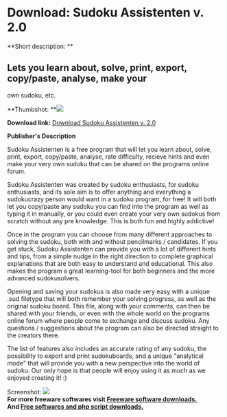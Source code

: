 # Download: Sudoku Assistenten v. 2.0

**Short description: **

## Lets you learn about, solve, print, export, copy/paste, analyse, make your
own sudoku, etc.

  
**Thumbshot: **![](http://www.freewarefiles.com/screenshot/sudass_md.gif)   
  
**Download link:** [Download Sudoku Assistenten v. 2.0](http://freesoftwares.boysofts.com/Sudoku-Assistenten-V_program_15954.html)  
  

**Publisher's Description**  
  

Sudoku Assistenten is a free program that will let you learn about, solve,
print, export, copy/paste, analyse, rate difficulty, recieve hints and even
make your very own sudoku that can be shared on the programs online forum.

Sudoku Assistenten was created by sudoku enthusiasts, for sudoku enthusiasts,
and its sole aim is to offer anything and everything a sudokucrazy person
would want in a sudoku program, for free! It will both let you copy/paste any
sudoku you can find into the program as well as typing it in manually, or you
could even create your very own sudokus from scratch without any pre
knowledge. This is both fun and highly addictive!

Once in the program you can choose from many different approaches to solving
the sudoku, both with and without pencilmarks / candidates. If you get stuck,
Sudoku Assistenten can provide you with a lot of different hints and tips,
from a simple nudge in the right direction to complete graphical explanations
that are both easy to understand and educational. This also makes the program
a great learning-tool for both beginners and the more advanced sudokusolvers.

Opening and saving your sudokus is also made very easy with a unique .sud
filetype that will both remember your solving progress, as well as the
original sudoku board. This file, along with your comments, can then be shared
with your friends, or even with the whole world on the programs online forum
where people come to exchange and discuss sudoku. Any questions / suggestions
about the program can also be directed straight to the creators there.

The list of features also includes an accurate rating of any sudoku, the
possibility to export and print sudokuboards, and a unique "analytical mode"
that will provide you with a new perspective into the world of sudoku. Our
only hope is that people will enjoy using it as much as we enjoyed creating
it! :)

  
  
Screenshot: ![](http://www.freewarefiles.com/screenshot/sudass.gif)  
**For more freeware softwares visit [Freeware software downloads.](http://freesoftwares.boysofts.com/)**   
**And [Free softwares and php script downloads.](http://www.boysofts.com/)**

